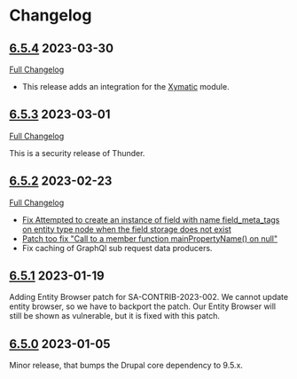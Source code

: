 # Changelog

## [6.5.4](https://github.com/thunder/thunder-distribution/tree/6.5.4) 2023-03-30

[Full Changelog](https://github.com/thunder/thunder-distribution/compare/6.5.3...6.5.4)

* This release adds an integration for the [Xymatic](https://www.drupal.org/project/xymatic/) module.

## [6.5.3](https://github.com/thunder/thunder-distribution/tree/6.5.3) 2023-03-01

[Full Changelog](https://github.com/thunder/thunder-distribution/compare/6.5.2...6.5.3)

This is a security release of Thunder.

## [6.5.2](https://github.com/thunder/thunder-distribution/tree/6.5.2) 2023-02-23

[Full Changelog](https://github.com/thunder/thunder-distribution/compare/6.5.1...6.5.2)

- [Fix Attempted to create an instance of field with name field_meta_tags on entity type node when the field storage does not exist](https://www.drupal.org/node/3340586)
- [Patch too fix "Call to a member function mainPropertyName() on null"](https://www.drupal.org/issues/3179172)
- Fix caching of GraphQl sub request data producers.

## [6.5.1](https://github.com/thunder/thunder-distribution/tree/6.5.1) 2023-01-19

Adding Entity Browser patch for SA-CONTRIB-2023-002. We cannot update entity browser, so we have to backport the patch.
Our Entity Browser will still be shown as vulnerable, but it is fixed with this patch.

## [6.5.0](https://github.com/thunder/thunder-distribution/tree/6.5.0) 2023-01-05

Minor release, that bumps the Drupal core dependency to 9.5.x.
